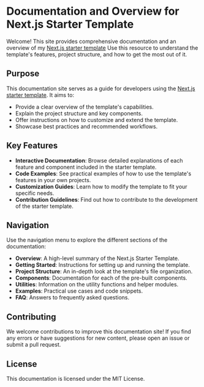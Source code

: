 # Documentation and Overview for Next.js Starter Template

Welcome! This site provides comprehensive documentation and an overview of my [Next.js starter template](https://github.com/yaredow/next-starter) Use this resource to understand the template's features, project structure, and how to get the most out of it.

## Purpose

This documentation site serves as a guide for developers using the [Next.js starter template](https://github.com/yaredow/next-starter). It aims to:

- Provide a clear overview of the template's capabilities.
- Explain the project structure and key components.
- Offer instructions on how to customize and extend the template.
- Showcase best practices and recommended workflows.

## Key Features

- **Interactive Documentation**: Browse detailed explanations of each feature and component included in the starter template.
- **Code Examples**: See practical examples of how to use the template's features in your own projects.
- **Customization Guides**: Learn how to modify the template to fit your specific needs.
- **Contribution Guidelines**: Find out how to contribute to the development of the starter template.

## Navigation

Use the navigation menu to explore the different sections of the documentation:

- **Overview**: A high-level summary of the Next.js Starter Template.
- **Getting Started**: Instructions for setting up and running the template.
- **Project Structure**: An in-depth look at the template's file organization.
- **Components**: Documentation for each of the pre-built components.
- **Utilities**: Information on the utility functions and helper modules.
- **Examples**: Practical use cases and code snippets.
- **FAQ**: Answers to frequently asked questions.

## Contributing

We welcome contributions to improve this documentation site! If you find any errors or have suggestions for new content, please open an issue or submit a pull request.

## License

This documentation is licensed under the MIT License.

